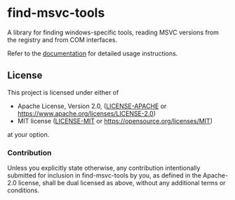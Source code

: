 # find-msvc-tools 

A library for finding windows-specific tools, reading MSVC versions from the
registry and from COM interfaces.

Refer to the [documentation](https://docs.rs/find-msvc-tools) for detailed usage instructions.

## License

This project is licensed under either of

 * Apache License, Version 2.0, ([LICENSE-APACHE](LICENSE-APACHE) or
   https://www.apache.org/licenses/LICENSE-2.0)
 * MIT license ([LICENSE-MIT](LICENSE-MIT) or
   https://opensource.org/licenses/MIT)

at your option.

### Contribution

Unless you explicitly state otherwise, any contribution intentionally submitted
for inclusion in find-msvc-tools by you, as defined in the Apache-2.0 license, shall be
dual licensed as above, without any additional terms or conditions.
